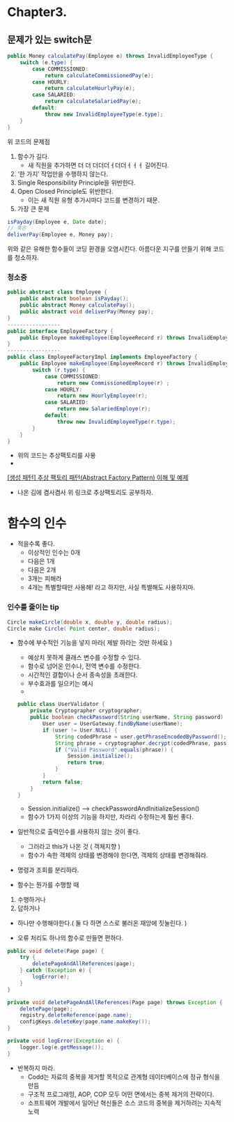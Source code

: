# Chapter3.

## 문제가 있는 switch문

```java
public Money calculatePay(Employee e) throws InvalidEmployeeType {
	switch (e.type) { 
		case COMMISSIONED:
			return calculateCommissionedPay(e); 
		case HOURLY:
			return calculateHourlyPay(e); 
		case SALARIED:
			return calculateSalariedPay(e); 
		default:
			throw new InvalidEmployeeType(e.type); 
	}
}
```

위 코드의 문제점

1. 함수가 길다.
    - 새 직원을 추가하면 더 더 더더더ㅓ더더ㅓㅓㅓ 길어진다.
2. ‘한 가지’ 작업만을 수행하지 않는다.
3. Single Responsibility Principle을 위반한다.
4. Open Closed Principle도 위반한다.
    - 이는 새 직원 유형 추가시마다 코드를 변경하기 때문.
5. 가장 큰 문제

```java
isPayday(Employee e, Date date);
// 혹은
deliverPay(Employee e, Money pay);
```

위와 같은 유해한 함수들이 코딩 환경을 오염시킨다. 아름다운 지구를 만들기 위해 코드를 청소하자.

### 청소중

```java
public abstract class Employee {
	public abstract boolean isPayday();
	public abstract Money calculatePay();
	public abstract void deliverPay(Money pay);
}
-----------------
public interface EmployeeFactory {
	public Employee makeEmployee(EmployeeRecord r) throws InvalidEmployeeType; 
}
-----------------
public class EmployeeFactoryImpl implements EmployeeFactory {
	public Employee makeEmployee(EmployeeRecord r) throws InvalidEmployeeType {
		switch (r.type) {
			case COMMISSIONED:
				return new CommissionedEmployee(r) ;
			case HOURLY:
				return new HourlyEmployee(r);
			case SALARIED:
				return new SalariedEmploye(r);
			default:
				throw new InvalidEmployeeType(r.type);
		} 
	}
}
```

- 위의 코드는 추상팩토리를 사용
- 

[[생성 패턴] 추상 팩토리 패턴(Abstract Factory Pattern) 이해 및 예제](https://readystory.tistory.com/119)

- 나온 김에 겸사겸사 위 링크로 추상팩토리도 공부하자.

# 함수의 인수

- 적을수록 좋다.
    - 이상적인 인수는 0개
    - 다음은 1개
    - 다음은 2개
    - 3개는 피해라
    - 4개는 특별할때만 사용해! 라고 하지만, 사실 특별해도 사용하지마.

### 인수를 줄이는 tip

```java
Circle makeCircle(double x, double y, double radius);
Circle make Circle( Point center, double radius);
```

- 함수에 부수적인 기능을 넣지 마라( 제발 하라는 것만 하세요 )
    - 예상치 못하게 클래스 변수를 수정할 수 있다.
    - 함수로 넘어온 인수나, 전역 변수를 수정한다.
    - 시간적인 결합이나 순서 종속성을 초래한다.
    - 부수효과를 일으키는 예시
    - 
    
    ```java
    public class UserValidator {
    	private Cryptographer cryptographer;
    	public boolean checkPassword(String userName, String password) { 
    		User user = UserGateway.findByName(userName);
    		if (user != User.NULL) {
    			String codedPhrase = user.getPhraseEncodedByPassword(); 
    			String phrase = cryptographer.decrypt(codedPhrase, password); 
    			if ("Valid Password".equals(phrase)) {
    				Session.initialize();
    				return true; 
    			}
    		}
    		return false; 
    	}
    }
    ```
    
    - Session.initialize() —> checkPasswordAndInitializeSession()
    - 함수가 1가지 이상의 기능을 하지만, 차라리 수정하는게 훨씬 좋다.

- 일반적으로 출력인수를 사용하지 않는 것이 좋다.
    - 그러라고 this가 나온 것 ( 객체지향 )
    - 함수가 속한 객체의 상태를 변경해야 한다면, 객체의 상태를 변경해줘라.
    
- 명령과 조회를 분리하라.
- 함수는 뭔가를 수행할 때
1. 수행하거나
2. 답하거나
- 하나만 수행해야한다.( 둘 다 하면 스스로 불러온 재앙에 짓눌린다. )

- 오류 처리도 하나의 함수로 만들면 편하다.

```java
public void delete(Page page) {
	try {
		deletePageAndAllReferences(page);
  	} catch (Exception e) {
  		logError(e);
  	}
}
```

```java
private void deletePageAndAllReferences(Page page) throws Exception { 
	deletePage(page);
	registry.deleteReference(page.name); 
	configKeys.deleteKey(page.name.makeKey());
}

private void logError(Exception e) { 
	logger.log(e.getMessage());
}
```

- 반복하지 마라.
    - Codd는 자료의 중복을 제거할 목적으로 관계형 데이터베이스에 정규 형식을 만듬
    - 구조적 프로그래밍, AOP, COP 모두 어떤 면에서는 중복 제거의 전략이다.
    - 소프트웨어 개발에서 일어난 혁신들은 소스 코드의 중복을 제거하려는 지속적 노력